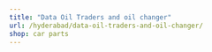 ```yaml
---
title: "Data Oil Traders and oil changer"
url: /hyderabad/data-oil-traders-and-oil-changer/
shop: car parts
---
```

